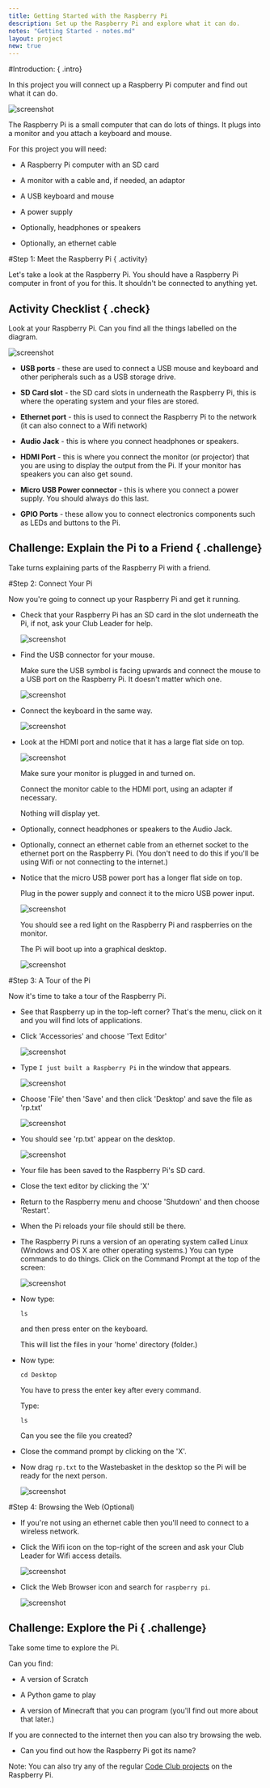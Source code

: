 ```yaml
---
title: Getting Started with the Raspberry Pi
description: Set up the Raspberry Pi and explore what it can do.
notes: "Getting Started - notes.md"
layout: project
new: true
---
```


#Introduction:  { .intro}

In this project you will connect up a Raspberry Pi computer and find out what it can do.

![screenshot](images/pi-plug-in.gif)

The Raspberry Pi is a small computer that can do lots of things. It plugs into a monitor and you attach a keyboard and mouse.

For this project you will need:

+ A Raspberry Pi computer with an SD card

+ A monitor with a cable and, if needed, an adaptor

+ A USB keyboard and mouse

+ A power supply

+ Optionally, headphones or speakers

+ Optionally, an ethernet cable


#Step 1: Meet the Raspberry Pi  { .activity}

Let's take a look at the Raspberry Pi. You should have a Raspberry Pi computer in front of you for this. It shouldn't be connected to anything yet.

## Activity Checklist { .check}

Look at your Raspberry Pi. Can you find all the things labelled on the diagram.

![screenshot](images/pi-labelled-names.png)

+ __USB ports__ - these are used to connect a USB mouse and keyboard and other peripherals such as a USB storage drive.

+ __SD Card slot__ - the SD card slots in underneath the Raspberry Pi, this is where the operating system and your files are stored.

+ __Ethernet port__ - this is used to connect the Raspberry Pi to the network (it can also connect to a Wifi network)

+ __Audio Jack__ - this is where you connect headphones or speakers.

+ __HDMI Port__ - this is where you connect the monitor (or projector) that you are using to display the output from the Pi. If your monitor has speakers you can also get sound.

+ __Micro USB Power connector__ - this is where you connect a power supply. You should always do this last.

+ __GPIO Ports__ - these allow you to connect electronics components such as LEDs and buttons to the Pi.  


## Challenge: Explain the Pi to a Friend { .challenge}

Take turns explaining parts of the Raspberry Pi with a friend.

#Step 2: Connect Your Pi

Now you're going to connect up your Raspberry Pi and get it running.

+ Check that your Raspberry Pi has an SD card in the slot underneath the Pi, if not, ask your Club Leader for help.

	![screenshot](images/pi-sd.png)

+ Find the USB connector for your mouse.

	Make sure the USB symbol is facing upwards and connect the mouse to a USB port on the Raspberry Pi. It doesn't matter which one.

	![screenshot](images/pi-mouse.png)

+ Connect the keyboard in the same way.

	![screenshot](images/pi-keyboard.png)

+ Look at the HDMI port and notice that it has a large flat side on top.

	![screenshot](images/pi-hdmi.png)

	Make sure your monitor is plugged in and turned on.

	Connect the monitor cable to the HDMI port, using an adapter if necessary.

	Nothing will display yet.  

+ Optionally, connect headphones or speakers to the Audio Jack.

+ Optionally, connect an ethernet cable from an ethernet socket to the ethernet port on the Raspberry Pi. (You don't need to do this if you'll be using Wifi or not connecting to the internet.)

+ Notice that the micro USB power port has a longer flat side on top.

	Plug in the power supply and connect it to the micro USB power input.

	![screenshot](images/pi-power.png)

	You should see a red light on the Raspberry Pi and raspberries on the monitor.

	The Pi will boot up into a graphical desktop.

	![screenshot](images/pi-desktop.png)


#Step 3: A Tour of the Pi

Now it's time to take a tour of the Raspberry Pi.

+ See that Raspberry up in the top-left corner? That's the menu, click on it and you will find lots of applications.

+ Click 'Accessories' and choose 'Text Editor'

	![screenshot](images/pi-accessories.png)  

+ Type `I just built a Raspberry Pi` in the window that appears.

	![screenshot](images/pi-text-editor.png)  

+ Choose 'File' then 'Save' and then click 'Desktop' and save the file as 'rp.txt'

	![screenshot](images/pi-save.png)  

+ You should see 'rp.txt' appear on the desktop.

	![screenshot](images/pi-saved.png)  

+ Your file has been saved to the Raspberry Pi's SD card.

+ Close the text editor by clicking the 'X'

+ Return to the Raspberry menu and choose 'Shutdown' and then choose 'Restart'.

+ When the Pi reloads your file should still be there.

+ The Raspberry Pi runs a version of an operating system called Linux (Windows and OS X are other operating systems.) You can type commands to do things. Click on the Command Prompt at the top of the screen:

	![screenshot](images/pi-command-prompt.png)  

+ Now type:

	```
	ls
	```

	and then press enter on the keyboard.

	This will list the files in your 'home' directory (folder.)

+ Now type:

	```
	cd Desktop
	```

	You have to press the enter key after every command.

	Type:

	```
	ls
	```

	Can you see the file you created?

+ Close the command prompt by clicking on the 'X'.

+ Now drag `rp.txt` to the Wastebasket in the desktop so the Pi will be ready for the next person.  

	![screenshot](images/pi-waste.png)

#Step 4: Browsing the Web (Optional)

+ If you're not using an ethernet cable then you'll need to connect to a wireless network.

+ Click the Wifi icon on the top-right of the screen and ask your Club Leader for Wifi access details.

	![screenshot](images/pi-wifi.png)

+ Click the Web Browser icon and search for `raspberry pi`.

	![screenshot](images/pi-browser.png)

## Challenge: Explore the Pi { .challenge}

Take some time to explore the Pi.

Can you find:

+ A version of Scratch

+ A Python game to play

+ A version of Minecraft that you can program (you'll find out more about that later.)

If you are connected to the internet then you can also try browsing the web.

+ Can you find out how the Raspberry Pi got its name?

Note: You can also try any of the regular [Code Club projects](https://codeclubprojects.org/) on the Raspberry Pi.
